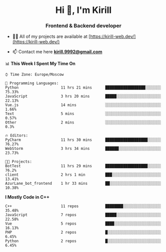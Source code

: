 <h1 align="center">Hi 👋, I'm Kirill</h1>
<h3 align="center">Frontend & Backend developer</h3>

- 👨‍💻 All of my projects are available at [https://kirill-web.dev/](https://kirill-web.dev/)

- 📫 Contact me here **kirill.9992@gmail.com**











<!--START_SECTION:waka-->
📊 **This Week I Spent My Time On** 

```text
⌚︎ Time Zone: Europe/Moscow

💬 Programming Languages: 
Python                   11 hrs 21 mins      ██████████████████░░░░░░░   75.33% 
JavaScript               3 hrs 20 mins       █████░░░░░░░░░░░░░░░░░░░░   22.13% 
Vue.js                   14 mins             ░░░░░░░░░░░░░░░░░░░░░░░░░   1.66% 
Text                     5 mins              ░░░░░░░░░░░░░░░░░░░░░░░░░   0.57% 
Other                    2 mins              ░░░░░░░░░░░░░░░░░░░░░░░░░   0.3%

🔥 Editors: 
PyCharm                  11 hrs 30 mins      ███████████████████░░░░░░   76.27% 
WebStorm                 3 hrs 34 mins       ██████░░░░░░░░░░░░░░░░░░░   23.73%

🐱‍💻 Projects: 
BotTest                  11 hrs 29 mins      ███████████████████░░░░░░   76.2% 
client                   2 hrs 1 min         ███░░░░░░░░░░░░░░░░░░░░░░   13.41% 
AzurLane_bot_frontend    1 hr 33 mins        ██░░░░░░░░░░░░░░░░░░░░░░░   10.38%

```

**I Mostly Code in C++** 

```text
C++                      11 repos            ████████░░░░░░░░░░░░░░░░░   35.48% 
JavaScript               7 repos             █████░░░░░░░░░░░░░░░░░░░░   22.58% 
Vue                      5 repos             ████░░░░░░░░░░░░░░░░░░░░░   16.13% 
PHP                      2 repos             █░░░░░░░░░░░░░░░░░░░░░░░░   6.45% 
Python                   2 repos             █░░░░░░░░░░░░░░░░░░░░░░░░   6.45%

```



<!--END_SECTION:waka-->
